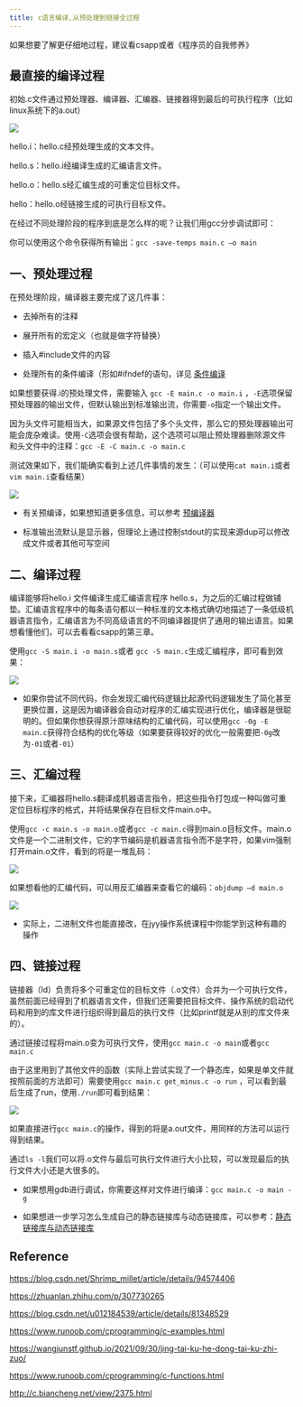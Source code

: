 ```yaml
---
title: c语言编译,从预处理到链接全过程
---
```


如果想要了解更仔细地过程，建议看csapp或者《程序员的自我修养》

## 最直接的编译过程

初始.c文件通过预处理器、编译器、汇编器、链接器得到最后的可执行程序（比如linux系统下的a.out）

![](image/image_5lokPRa2gQ.png)

hello.i：hello.c经预处理生成的文本文件。

hello.s：hello.i经编译生成的汇编语言文件。

hello.o：hello.s经汇编生成的可重定位目标文件。

hello：hello.o经链接生成的可执行目标文件。

在经过不同处理阶段的程序到底是怎么样的呢？让我们用gcc分步调试即可：

你可以使用这个命令获得所有输出：`gcc -save-temps main.c –o main`

## 一、预处理过程

在预处理阶段，编译器主要完成了这几件事：

* 去掉所有的注释

* 展开所有的宏定义（也就是做字符替换）

* 插入#include文件的内容

* 处理所有的条件编译（形如#ifndef的语句，详见 [条件编译](https://docs.microsoft.com/zh-cn/cpp/preprocessor/hash-if-hash-elif-hash-else-and-hash-endif-directives-c-cpp?view=msvc-170)

如果想要获得.i的预处理文件，需要输入 `gcc -E main.c -o main.i`  ，`-E`选项保留预处理器的输出文件，但默认输出到标准输出流，你需要`-o`指定一个输出文件。

因为头文件可能相当大，如果源文件包括了多个头文件，那么它的预处理器输出可能会庞杂难读。使用`-C`选项会很有帮助，这个选项可以阻止预处理器删除源文件和头文件中的注释：`gcc -E -C main.c -o main.c`

测试效果如下，我们能确实看到上述几件事情的发生：（可以使用`cat main.i`或者`vim main.i`查看结果）

![](image/image_-Ur0teQruS.png)

* 有关预编译，如果想知道更多信息，可以参考 [预编译器](https://docs.microsoft.com/zh-cn/cpp/preprocessor/preprocessor-directives?view=msvc-170)

* 标准输出流默认是显示器，但理论上通过控制stdout的实现来源dup可以修改成文件或者其他可写空间

## 二、编译过程

编译能够将hello.i 文件编译生成汇编语言程序 hello.s，为之后的汇编过程做铺垫。汇编语言程序中的每条语句都以一种标准的文本格式确切地描述了一条低级机器语言指令，汇编语言为不同高级语言的不同编译器提供了通用的输出语言。如果想看懂他们，可以去看看csapp的第三章。

使用`gcc -S main.i -o main.s`或者 `gcc -S main.c`生成汇编程序，即可看到效果：

![](image/image_5Jrln9qA38.png)

* 如果你尝试不同代码，你会发现汇编代码逻辑比起源代码逻辑发生了简化甚至更换位置，这是因为编译器会自动对程序的汇编实现进行优化，编译器是很聪明的。但如果你想获得原汁原味结构的汇编代码，可以使用`gcc -0g -E main.c`获得符合结构的优化等级（如果要获得较好的优化一般需要把`-0g`改为`-01`或者`-01`）

## 三、汇编过程

接下来，汇编器将hello.s翻译成机器语言指令，把这些指令打包成一种叫做可重定位目标程序的格式，并将结果保存在目标文件main.o中。

使用`gcc -c main.s -o main.o`或者`gcc -c main.c`得到main.o目标文件。main.o文件是一个二进制文件，它的字节编码是机器语言指令而不是字符，如果vim强制打开main.o文件，看到的将是一堆乱码：

![](image/image_wk6JTo08Bs.png)

如果想看他的汇编代码，可以用反汇编器来查看它的编码：`objdump –d main.o`

![](image/image_7aliivaPsO.png)

* 实际上，二进制文件也能直接改，在jyy操作系统课程中你能学到这种有趣的操作

## 四、链接过程

链接器（ld）负责将多个可重定位的目标文件（.o文件）合并为一个可执行文件，虽然前面已经得到了机器语言文件，但我们还需要把目标文件、操作系统的启动代码和用到的库文件进行组织得到最后的执行文件（比如printf就是从别的库文件来的）。

通过链接过程将main.o变为可执行文件，使用`gcc main.c -o main`或者`gcc main.c`

由于这里用到了其他文件的函数（实际上尝试实现了一个静态库，如果是单文件就按照前面的方法即可）需要使用`gcc main.c get_minus.c -o run` ，可以看到最后生成了run，使用`./run`即可看到结果：

![](image/image_T5cDkpVB4w.png)

如果直接进行`gcc main.c`的操作，得到的将是a.out文件，用同样的方法可以运行得到结果。

通过`ls -l`我们可以将.o文件与最后可执行文件进行大小比较，可以发现最后的执行文件大小还是大很多的。

* 如果想用gdb进行调试，你需要这样对文件进行编译：`gcc main.c -o main -g`

* 如果想进一步学习怎么生成自己的静态链接库与动态链接库，可以参考：[静态链接库与动态链接库](https://wangjunstf.github.io/2021/09/30/jing-tai-ku-he-dong-tai-ku-zhi-zuo/)

## Reference

<https://blog.csdn.net/Shrimp_millet/article/details/94574406>

<https://zhuanlan.zhihu.com/p/307730265>

<https://blog.csdn.net/u012184539/article/details/81348529>

<https://www.runoob.com/cprogramming/c-examples.html>

<https://wangjunstf.github.io/2021/09/30/jing-tai-ku-he-dong-tai-ku-zhi-zuo/>

<https://www.runoob.com/cprogramming/c-functions.html>

<http://c.biancheng.net/view/2375.html>

